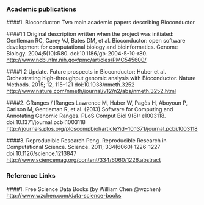 ### Academic publications
####1. Bioconductor: Two main academic papers describing Bioconductor 
 
 ####1.1 Original description written when the project was initiated:
 Gentleman RC, Carey VJ, Bates DM, et al. Bioconductor: open software development for computational biology and bioinformatics.
 Genome Biology. 2004;5(10):R80. doi:10.1186/gb-2004-5-10-r80.
 http://www.ncbi.nlm.nih.gov/pmc/articles/PMC545600/
 
 ####1.2 Update. Future prospects in Bioconductor:
 Huber et al. Orchestrating high-throughput genomic analysis with Bioconductor. 
 Nature Methods. 2015; 12, 115–121 doi:10.1038/nmeth.3252
 http://www.nature.com/nmeth/journal/v12/n2/abs/nmeth.3252.html


####2. GRanges / IRanges
Lawrence M, Huber W, Pagès H, Aboyoun P, Carlson M, Gentleman R, et al. (2013) Software for Computing and Annotating Genomic
Ranges. PLoS Comput Biol 9(8): e1003118. doi:10.1371/journal.pcbi.1003118
http://journals.plos.org/ploscompbiol/article?id=10.1371/journal.pcbi.1003118


####3. Reproducible Research
Peng. Reproducible Research in Computational Science. Science. 2011; 334(6060) 1226-1227 doi:10.1126/science.1213847
http://www.sciencemag.org/content/334/6060/1226.abstract

### Reference Links
####1. Free Science Data Books (by William Chen @wzchen) 
http://www.wzchen.com/data-science-books
